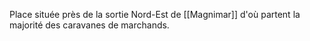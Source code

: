 Place située près de la sortie Nord-Est de [[Magnimar]] d'où partent la majorité des caravanes de marchands.
